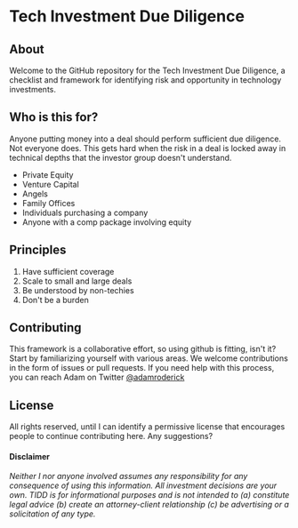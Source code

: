 # Tech Investment Due Diligence

## About

Welcome to the GitHub repository for the Tech Investment Due Diligence, a checklist and framework for identifying risk and opportunity in technology investments.  

## Who is this for?

Anyone putting money into a deal should perform sufficient due diligence. Not everyone does. This gets hard when the risk in a deal is locked away in technical depths that the investor group doesn't understand. 

* Private Equity
* Venture Capital
* Angels
* Family Offices
* Individuals purchasing a company
* Anyone with a comp package involving equity

## Principles

1. Have sufficient coverage
1. Scale to small and large deals
1. Be understood by non-techies
1. Don't be a burden

## Contributing

This framework is a collaborative effort, so using github is fitting, isn't it? Start by familiarizing yourself with various areas. We welcome contributions in the form of issues or pull requests. If you need help with this process, you can reach Adam on Twitter [@adamroderick](http://www.twitter.com/adamroderick)

## License

All rights reserved, until I can identify a permissive license that encourages people to continue contributing here. Any suggestions?

#### Disclaimer

*Neither I nor anyone involved assumes any responsibility for any consequence of using this information. All investment decisions are your own. TIDD is for informational purposes and is not intended to (a) constitute legal advice (b) create an attorney-client relationship (c) be advertising or a solicitation of any type.*

